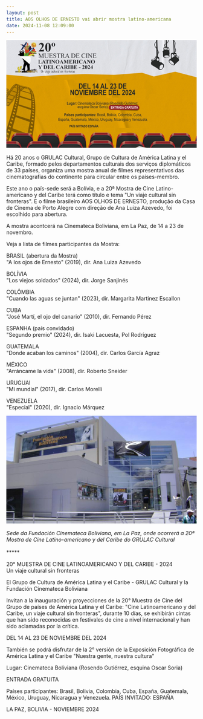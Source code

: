 ```yaml
---
layout: post
title: AOS OLHOS DE ERNESTO vai abrir mostra latino-americana
date: 2024-11-08 12:09:00
---
```

![](/uploads/grulac.jpg)

Há 20 anos o GRULAC Cultural, Grupo de Cultura de América Latina y el Caribe, formado pelos departamentos culturais dos serviços diplomáticos de 33 países, organiza uma mostra anual de filmes representativos das cinematografias do continente para circular entre os países-membro.

Este ano o país-sede será a Bolívia, e a 20ª Mostra de Cine Latino-americano y del Caribe terá como título e tema "Un viaje cultural sin fronteras". E o filme brasileiro AOS OLHOS DE ERNESTO, produção da Casa de Cinema de Porto Alegre com direção de Ana Luiza Azevedo, foi escolhido para abertura.

A mostra acontcerá na Cinemateca Boliviana, em La Paz, de 14 a 23 de novembro.

Veja a lista de filmes participantes da Mostra:

BRASIL (abertura da Mostra)\
"A los ojos de Ernesto" (2019), dir. Ana Luiza Azevedo

BOLÍVIA\
"Los viejos soldados" (2024), dir. Jorge Sanjinés

COLÔMBIA\
"Cuando las aguas se juntan" (2023), dir. Margarita Martinez Escallon

CUBA\
"José Martí, el ojo del canario" (2010), dir. Fernando Pérez

ESPANHA (país convidado)\
"Segundo premio" (2024), dir. Isaki Lacuesta, Pol Rodríguez

GUATEMALA\
"Donde acaban los caminos" (2004), dir. Carlos García Agraz

MÉXICO\
"Arráncame la vida" (2008), dir. Roberto Sneider

URUGUAI\
"Mi mundial" (2017), dir. Carlos Morelli

VENEZUELA\
"Especial" (2020), dir. Ignacio Márquez

![](/uploads/cinameca-bol.jpg)

*Sede da Fundación Cinemateca Boliviana, em La Paz, onde ocorrerá a 20ª Mostra de Cine Latino-americano y del Caribe do GRULAC Cultural*\
\
\*\*\*\**

20° MUESTRA DE CINE LATINOAMERICANO Y DEL CARIBE - 2024\
Un viaje cultural sin fronteras 

El Grupo de Cultura de América Latina y el Caribe - GRULAC Cultural y la Fundación Cinemateca Boliviana

Invitan a la inauguración y proyecciones de la 20° Muestra de Cine del Grupo de países de América Latina y el Caribe: "Cine Latinoamericano y del Caribe, un viaje cultural sin fronteras", durante 10 días, se exhibirán cintas que han sido reconocidas en festivales de cine a nivel internacional y han sido aclamadas por la crítica. 

DEL 14 AL 23 DE NOVIEMBRE DEL 2024

También se podrá disfrutar de la 2° versión de la Exposición Fotográfica de América Latina y el Caribe "Nuestra gente, nuestra cultura"

Lugar: Cinemateca Boliviana (Rosendo Gutiérrez, esquina Oscar Soria)

ENTRADA GRATUITA 

Países participantes: Brasil, Bolivia, Colombia, Cuba, España, Guatemala, México, Uruguay, Nicaragua y Venezuela. 
PAÍS INVITADO: ESPAÑA 

LA PAZ, BOLIVIA - NOVIEMBRE 2024
